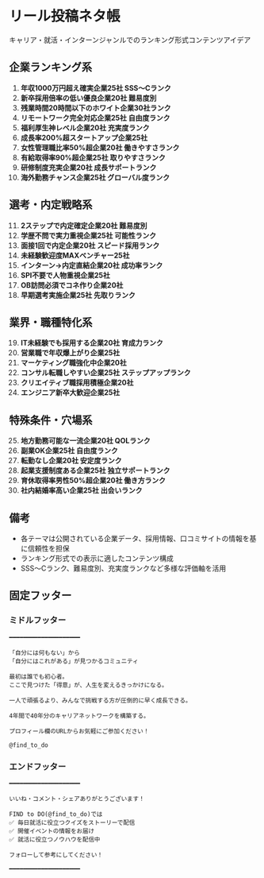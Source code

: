 # リール投稿ネタ帳

キャリア・就活・インターンジャンルでのランキング形式コンテンツアイデア

## 企業ランキング系
1. **年収1000万円超え確実企業25社 SSS〜Cランク**
2. **新卒採用倍率の低い優良企業20社 難易度別**
3. **残業時間20時間以下のホワイト企業30社ランク**
4. **リモートワーク完全対応企業25社 自由度ランク**
5. **福利厚生神レベル企業20社 充実度ランク**
6. **成長率200%超スタートアップ企業25社**
7. **女性管理職比率50%超企業20社 働きやすさランク**
8. **有給取得率90%超企業25社 取りやすさランク**
9. **研修制度充実企業20社 成長サポートランク**
10. **海外勤務チャンス企業25社 グローバル度ランク**

## 選考・内定戦略系
11. **2ステップで内定確定企業20社 難易度別**
12. **学歴不問で実力重視企業25社 可能性ランク**
13. **面接1回で内定企業20社 スピード採用ランク**
14. **未経験歓迎度MAXベンチャー25社**
15. **インターン→内定直結企業20社 成功率ランク**
16. **SPI不要で人物重視企業25社**
17. **OB訪問必須でコネ作り企業20社**
18. **早期選考実施企業25社 先取りランク**

## 業界・職種特化系
19. **IT未経験でも採用する企業20社 育成力ランク**
20. **営業職で年収爆上がり企業25社**
21. **マーケティング職強化中企業20社**
22. **コンサル転職しやすい企業25社 ステップアップランク**
23. **クリエイティブ職採用積極企業20社**
24. **エンジニア新卒大歓迎企業25社**

## 特殊条件・穴場系
25. **地方勤務可能な一流企業20社 QOLランク**
26. **副業OK企業25社 自由度ランク**
27. **転勤なし企業20社 安定度ランク**
28. **起業支援制度ある企業25社 独立サポートランク**
29. **育休取得率男性50%超企業20社 働き方ランク**
30. **社内結婚率高い企業25社 出会いランク**

## 備考
- 各テーマは公開されている企業データ、採用情報、口コミサイトの情報を基に信頼性を担保
- ランキング形式での表示に適したコンテンツ構成
- SSS〜Cランク、難易度別、充実度ランクなど多様な評価軸を活用

## 固定フッター

### ミドルフッター
```
━━━━━━━━━━━━━━━━━━━━

「自分には何もない」から
「自分にはこれがある」が見つかるコミュニティ

最初は誰でも初心者。
ここで見つけた「得意」が、人生を変えるきっかけになる。

一人で頑張るより、みんなで挑戦する方が圧倒的に早く成長できる。

4年間で40年分のキャリアネットワークを構築する。

プロフィール欄のURLからお気軽にご参加ください！

@find_to_do
```

### エンドフッター
```
━━━━━━━━━━━━━━━━━━━━

いいね・コメント・シェアありがとうございます！

FIND to DO(@find_to_do)では
✅ 毎日就活に役立つクイズをストーリーで配信
✅ 開催イベントの情報をお届け
✅ 就活に役立つノウハウを配信中

フォローして参考にしてください！

━━━━━━━━━━━━━━━━━━━━
```